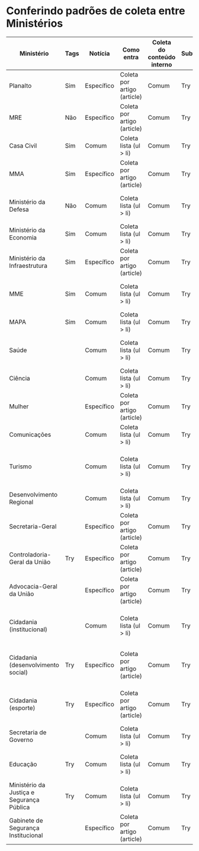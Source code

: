 # Conferindo padrões de coleta entre Ministérios

| Ministério                                | Tags | Notícia    | Como entra                  | Coleta do conteúdo interno | Subtítulo | Autor: quem                                                      | Como coleta autor           |
| ----------------------------------------- | ---- | ---------- | --------------------------- | -------------------------- | --------- | ---------------------------------------------------------------- | --------------------------- |
| Planalto                                  | Sim  | Específico | Coleta por artigo (article) | Comum                      | Try       | Não                                                              | n/a                         |
| MRE                                       | Não  | Específico | Coleta por artigo (article) | Comum                      | Try       | Não                                                              | n/a                         |
| Casa Civil                                | Sim  | Comum      | Coleta lista (ul > li)      | Comum                      | Try       | Não                                                              | n/a                         |
| MMA                                       | Sim  | Específico | Coleta por artigo (article) | Comum                      | Try       | Sim: Ascom MMA                                                   | Várias tags de conteúdo (p) |
| Ministério da Defesa                      | Não  | Comum      | Coleta lista (ul > li)      | Comum                      | Try       | Sim: vários                                                      | Várias tags de conteúdo (p) |
| Ministério da Economia                    | Sim  | Comum      | Coleta lista (ul > li)      | Comum                      | Try       | Não                                                              | n/a                         |
| Ministério da Infraestrutura              | Sim  | Específico | Coleta por artigo (article) | Comum                      | Try       | Sim: Assessoria Especial de Comunicação                          | Várias tags de conteúdo (p) |
| MME                                       | Sim  | Comum      | Coleta lista (ul > li)      | Comum                      | Try       | Sim: Assessoria de Comunicação Social                            | Várias tags de conteúdo (p) |
| MAPA                                      | Sim  | Comum      | Coleta lista (ul > li)      | Comum                      | Try       | Não                                                              | n/a                         |
| Saúde                                     |      | Comum      | Coleta lista (ul > li)      | Comum                      | Try       | Sim: vários                                                      | Uma tag de conteúdo (p)     |
| Ciência                                   |      | Comum      | Coleta lista (ul > li)      | Comum                      | Try       | Não                                                              | n/a                         |
| Mulher                                    |      | Específico | Coleta por artigo (article) | Comum                      | Try       | Não                                                              | n/a                         |
| Comunicações                              |      | Comum      | Coleta lista (ul > li)      | Comum                      | Try       | Não                                                              | n/a                         |
| Turismo                                   |      | Comum      | Coleta lista (ul > li)      | Comum                      | Try       | Sim: vários (Assessoria de Comunicação do Ministério do Turismo) |                             |
| Desenvolvimento Regional                  |      | Comum      | Coleta lista (ul > li)      | Comum                      | Try       | Não                                                              | n/a                         |
| Secretaria-Geral                          |      | Específico | Coleta por artigo (article) | Comum                      | Try       | Ministério das Comunicações                                      | n/a                         |
| Controladoria-Geral da União              | Try  | Específico | Coleta por artigo (article) | Comum                      | Try       | Não                                                              | n/a                         |
| Advocacia-Geral da União                  |      | Específico | Coleta por artigo (article) | Comum                      | Try       | Não                                                              | n/a                         |
| Cidadania (institucional)                 |      | Comum      | Coleta lista (ul > li)      | Comum                      | Try       | Sim: Diretoria de Comunicação – Ministério da Cidadania          | Várias tags de conteúdo (p) |
| Cidadania (desenvolvimento social)        | Try  | Específico | Coleta por artigo (article) | Comum                      | Try       | Sim: Diretoria de Comunicação – Ministério da Cidadania          | Várias tags de conteúdo (p) |
| Cidadania (esporte)                       | Try  | Específico | Coleta por artigo (article) | Comum                      | Try       | Sim: Diretoria de Comunicação – Ministério da Cidadania          | Várias tags de conteúdo (p) |
| Secretaria de Governo                     |      | Comum      | Coleta lista (ul > li)      | Comum                      | Try       | Não                                                              | n/a                         |
| Educação                                  | Try  | Comum      | Coleta lista (ul > li)      | Comum                      | Try       | Sim: Assessoria de Comunicação Social do MEC                     | Várias tags de conteúdo (p) |
| Ministério da Justiça e Segurança Pública | Try  | Comum      | Coleta lista (ul > li)      | Comum                      | Try       | Não                                                              | n/a                         |
| Gabinete de Segurança Institucional       |      | Específico | Coleta por artigo (article) | Comum                      | Try       | Não                                                              | n/a                         |
